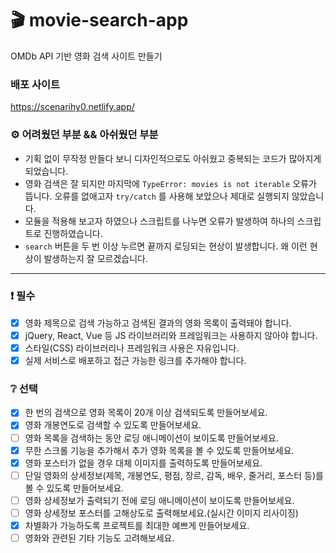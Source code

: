 # :clapper: movie-search-app

OMDb API 기반 영화 검색 사이트 만들기

### 배포 사이트

https://scenarihy0.netlify.app/

### ⚙️ 어려웠던 부분 && 아쉬웠던 부분

- 기획 없이 무작정 만들다 보니 디자인적으로도 아쉬웠고 중복되는 코드가 많아지게 되었습니다.
- 영화 검색은 잘 되지만 마지막에 `TypeError: movies is not iterable` 오류가 뜹니다. 오류를 없애고자 `try/catch` 를 사용해 보았으나 제대로 실행되지 않았습니다.
- 모듈을 적용해 보고자 하였으나 스크립트를 나누면 오류가 발생하여 하나의 스크립트로 진행하였습니다.
- `search` 버튼을 두 번 이상 누르면 끝까지 로딩되는 현상이 발생합니다. 왜 이런 현상이 발생하는지 잘 모르겠습니다.

---

### :exclamation: 필수

- [x] 영화 제목으로 검색 가능하고 검색된 결과의 영화 목록이 출력돼야 합니다.
- [x] jQuery, React, Vue 등 JS 라이브러리와 프레임워크는 사용하지 않아야 합니다.
- [x] 스타일(CSS) 라이브러리나 프레임워크 사용은 자유입니다.
- [x] 실제 서비스로 배포하고 접근 가능한 링크를 추가해야 합니다.

### :grey_question: 선택

- [x] 한 번의 검색으로 영화 목록이 20개 이상 검색되도록 만들어보세요.
- [x] 영화 개봉연도로 검색할 수 있도록 만들어보세요.
- [ ] 영화 목록을 검색하는 동안 로딩 애니메이션이 보이도록 만들어보세요.
- [x] 무한 스크롤 기능을 추가해서 추가 영화 목록을 볼 수 있도록 만들어보세요.
- [x] 영화 포스터가 없을 경우 대체 이미지를 출력하도록 만들어보세요.
- [ ] 단일 영화의 상세정보(제목, 개봉연도, 평점, 장르, 감독, 배우, 줄거리, 포스터 등)를 볼 수 있도록 만들어보세요.
- [ ] 영화 상세정보가 출력되기 전에 로딩 애니메이션이 보이도록 만들어보세요.
- [ ] 영화 상세정보 포스터를 고해상도로 출력해보세요.(실시간 이미지 리사이징)
- [x] 차별화가 가능하도록 프로젝트를 최대한 예쁘게 만들어보세요.
- [ ] 영화와 관련된 기타 기능도 고려해보세요.
